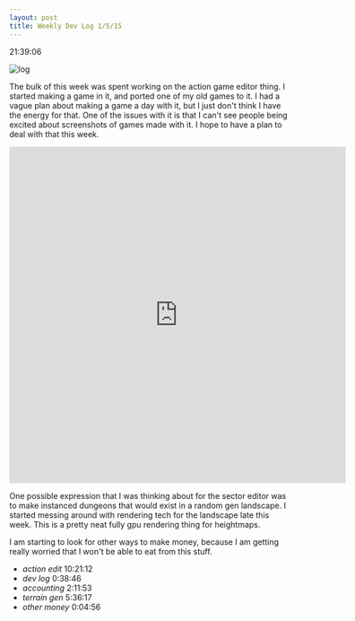 ```yaml
---
layout: post
title: Weekly Dev Log 1/5/15
---
```


21:39:06

![log](https://dl.dropboxusercontent.com/u/43672/blog_static/images/weekly_dev_6_time.png)

The bulk of this week was spent working on the action game editor thing. I started making a game in it, and ported one of my old games to it. I had a vague plan about making a game a day with it, but I just don't think I have the energy for that. One of the issues with it is that I can't see people being excited about screenshots of games made with it. I hope to have a plan to deal with that this week.

<iframe src="https://vine.co/v/ibITvXUn0J1/embed/simple" width="600" height="600" frameborder="0"></iframe><script src="https://platform.vine.co/static/scripts/embed.js"></script>

One possible expression that I was thinking about for the sector editor was to make instanced dungeons that would exist in a random gen landscape. I started messing around with rendering tech for the landscape late this week. This is a pretty neat fully gpu rendering thing for heightmaps.

I am starting to look for other ways to make money, because I am getting really worried that I won't be able to eat from this stuff.

* *action edit*	10:21:12
* *dev log*	0:38:46
* *accounting*	2:11:53
* *terrain gen*	5:36:17
* *other money* 0:04:56